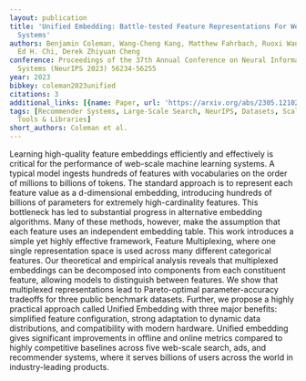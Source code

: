 ```yaml
---
layout: publication
title: 'Unified Embedding: Battle-tested Feature Representations For Web-scale ML
  Systems'
authors: Benjamin Coleman, Wang-Cheng Kang, Matthew Fahrbach, Ruoxi Wang, Lichan Hong,
  Ed H. Chi, Derek Zhiyuan Cheng
conference: Proceedings of the 37th Annual Conference on Neural Information Processing
  Systems (NeurIPS 2023) 56234-56255
year: 2023
bibkey: coleman2023unified
citations: 3
additional_links: [{name: Paper, url: 'https://arxiv.org/abs/2305.12102'}]
tags: [Recommender Systems, Large-Scale Search, NeurIPS, Datasets, Scalability, Evaluation,
  Tools & Libraries]
short_authors: Coleman et al.
---
```

Learning high-quality feature embeddings efficiently and effectively is
critical for the performance of web-scale machine learning systems. A typical
model ingests hundreds of features with vocabularies on the order of millions
to billions of tokens. The standard approach is to represent each feature value
as a d-dimensional embedding, introducing hundreds of billions of parameters
for extremely high-cardinality features. This bottleneck has led to substantial
progress in alternative embedding algorithms. Many of these methods, however,
make the assumption that each feature uses an independent embedding table. This
work introduces a simple yet highly effective framework, Feature Multiplexing,
where one single representation space is used across many different categorical
features. Our theoretical and empirical analysis reveals that multiplexed
embeddings can be decomposed into components from each constituent feature,
allowing models to distinguish between features. We show that multiplexed
representations lead to Pareto-optimal parameter-accuracy tradeoffs for three
public benchmark datasets. Further, we propose a highly practical approach
called Unified Embedding with three major benefits: simplified feature
configuration, strong adaptation to dynamic data distributions, and
compatibility with modern hardware. Unified embedding gives significant
improvements in offline and online metrics compared to highly competitive
baselines across five web-scale search, ads, and recommender systems, where it
serves billions of users across the world in industry-leading products.